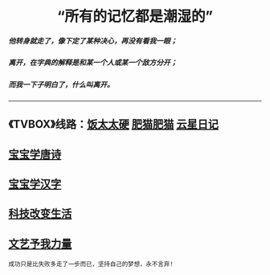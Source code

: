 # <center>“所有的记忆都是潮湿的”
##### 他转身就走了，像下定了某种决心，再没有看我一眼；
##### 离开，在字典的解释是和某一个人或某一个敌方分开；
##### 而我一下子明白了，什么叫离开。
------
## 《TVBOX》线路：[饭太太硬](https://www.饭太硬.com)   [肥猫肥猫](https://肥猫.com)   [云星日记](https://itvbox.cc/)
## [宝宝学唐诗](其他/宝宝学唐诗.md)
## [宝宝学汉字](其他/宝宝学汉字.md)
## [科技改变生活](technology.md)
## [文艺予我力量](Renaissance.md)
```成功只是比失败多走了一步而已，坚持自己的梦想，永不言弃!```
